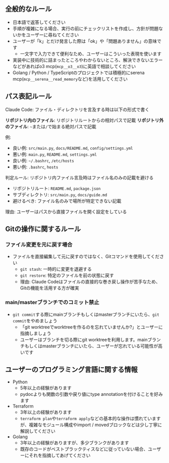 ## 全般的なルール

- 日本語で返答してください
- 手順が複雑になる場合、実行の前にチェックリストを作成し、方針が問題ないかをユーザーに尋ねてください
- ユーザーが「k」とだけ発言した際は「ok」や「問題ありません」の意味です
  - 一文字で入力できて便利なため、ユーザーはこういった表現を使います
- 実装中に技術的に詰まったところやわからないところ、解決できないエラーなどがあればo3 mcp(`mcp__o3__o3`)に英語で相談してください
- Golang / Python / TypeScriptのプロジェクトでは積極的にserena mcp(`mcp__serena__read_memory`など)を活用してください

## パス表記ルール

Claude Code: ファイル・ディレクトリを言及する時は以下の形式で書く

**リポジトリ内のファイル**: リポジトリルートからの相対パスで記載
**リポジトリ外のファイル**: `~`または`/`で始まる絶対パスで記載

例:
- 良い例: `src/main.py`, `docs/README.md`, `config/settings.yml`
- 悪い例: `main.py`, `README.md`, `settings.yml`
- 良い例: `~/.bashrc`, `/etc/hosts`
- 悪い例: `.bashrc`, `hosts`

判定ルール: リポジトリ内ファイル言及時はファイル名のみの記載を避ける
- リポジトリルート: `README.md`, `package.json`
- サブディレクトリ: `src/main.py`, `docs/guide.md`
- 避けるべき: ファイル名のみで場所が特定できない記載

理由: ユーザーはパスから直接ファイルを開く設定をしている

## Gitの操作に関するルール

### ファイル変更を元に戻す場合
- ファイルを直接編集して元に戻すのではなく、Gitコマンドを使用してください
  - `git stash`: 一時的に変更を退避する
  - `git restore`: 特定のファイルを前の状態に戻す
  - 理由: Claude Codeはファイルの直接的な巻き戻し操作が苦手なため、Gitの機能を活用する方が確実

### main/masterブランチでのコミット禁止
- `git commit`する際にmainブランチもしくはmasterブランチにいたら、`git commit`をやめましょう
  - 「git worktreeでworktreeを作るのを忘れていませんか?」とユーザーに指摘しましょう
  - ユーザーはブランチを切る際にgit worktreeを利用します。mainブランチもしくはmasterブランチにいたら、ユーザーが忘れている可能性が高いです

## ユーザーのプログラミング言語に関する情報

- Python
  - 5年以上の経験があります
  - pydocよりも関数の引数や戻り値にtype annotationを付けることを好みます
- Terraform
  - 3年以上の経験があります
  - `terraform plan`や`terraform apply`などの基本的な操作は慣れていますが、複雑なモジュール構成やimport / movedブロックなどは少し丁寧に解説してください
- Golang
  - 3年以上の経験がありますが、多少ブランクがあります
  - 既存のコードがベストプラックティスなどに従っていない場合、ユーザーにそれを指摘してあげてください


